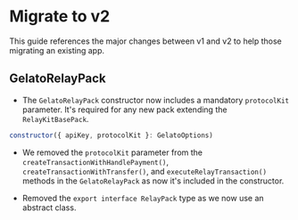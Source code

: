 # Migrate to v2

This guide references the major changes between v1 and v2 to help those migrating an existing app.

## GelatoRelayPack

- The `GelatoRelayPack` constructor now includes a mandatory `protocolKit` parameter. It's required for any new pack extending the `RelayKitBasePack`.

```js
constructor({ apiKey, protocolKit }: GelatoOptions)
```

- We removed the `protocolKit` parameter from the `createTransactionWithHandlePayment()`, `createTransactionWithTransfer()`, and `executeRelayTransaction()` methods in the `GelatoRelayPack` as now it's included in the constructor.

- Removed the `export interface RelayPack` type as we now use an abstract class.